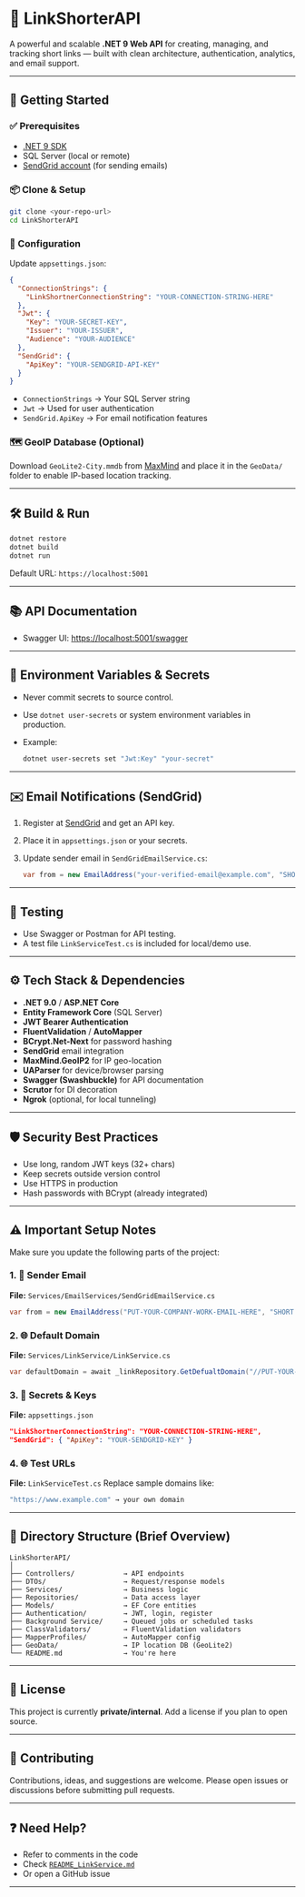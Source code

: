 # 🔗 LinkShorterAPI

A powerful and scalable **.NET 9 Web API** for creating, managing, and tracking short links — built with clean architecture, authentication, analytics, and email support.

---

## 🚀 Getting Started

### ✅ Prerequisites
- [.NET 9 SDK](https://dotnet.microsoft.com/en-us/download/dotnet/9.0)
- SQL Server (local or remote)
- [SendGrid account](https://sendgrid.com/) (for sending emails)

### 📦 Clone & Setup
```bash
git clone <your-repo-url>
cd LinkShorterAPI
````

### 🔧 Configuration

Update `appsettings.json`:

```json
{
  "ConnectionStrings": {
    "LinkShortnerConnectionString": "YOUR-CONNECTION-STRING-HERE"
  },
  "Jwt": {
    "Key": "YOUR-SECRET-KEY",
    "Issuer": "YOUR-ISSUER",
    "Audience": "YOUR-AUDIENCE"
  },
  "SendGrid": {
    "ApiKey": "YOUR-SENDGRID-API-KEY"
  }
}
```

* `ConnectionStrings` → Your SQL Server string
* `Jwt` → Used for user authentication
* `SendGrid.ApiKey` → For email notification features

### 🗺️ GeoIP Database (Optional)

Download `GeoLite2-City.mmdb` from [MaxMind](https://dev.maxmind.com/geoip/geolite2-free-geolocation-data) and place it in the `GeoData/` folder to enable IP-based location tracking.

---

## 🛠️ Build & Run

```bash
dotnet restore
dotnet build
dotnet run
```

Default URL: `https://localhost:5001`

---

## 📚 API Documentation

* Swagger UI: [https://localhost:5001/swagger](https://localhost:5001/swagger)

---

## 🔐 Environment Variables & Secrets

* Never commit secrets to source control.
* Use `dotnet user-secrets` or system environment variables in production.
* Example:

  ```bash
  dotnet user-secrets set "Jwt:Key" "your-secret"
  ```

---

## ✉️ Email Notifications (SendGrid)

1. Register at [SendGrid](https://sendgrid.com/) and get an API key.
2. Place it in `appsettings.json` or your secrets.
3. Update sender email in `SendGridEmailService.cs`:

   ```csharp
   var from = new EmailAddress("your-verified-email@example.com", "SHORT LINK");
   ```

---

## 🧪 Testing

* Use Swagger or Postman for API testing.
* A test file `LinkServiceTest.cs` is included for local/demo use.

---

## ⚙️ Tech Stack & Dependencies

* **.NET 9.0** / **ASP.NET Core**
* **Entity Framework Core** (SQL Server)
* **JWT Bearer Authentication**
* **FluentValidation** / **AutoMapper**
* **BCrypt.Net-Next** for password hashing
* **SendGrid** email integration
* **MaxMind.GeoIP2** for IP geo-location
* **UAParser** for device/browser parsing
* **Swagger (Swashbuckle)** for API documentation
* **Scrutor** for DI decoration
* **Ngrok** (optional, for local tunneling)

---

## 🛡️ Security Best Practices

* Use long, random JWT keys (32+ chars)
* Keep secrets outside version control
* Use HTTPS in production
* Hash passwords with BCrypt (already integrated)

---

## ⚠️ Important Setup Notes

Make sure you update the following parts of the project:

### 1. 🔐 Sender Email

**File:** `Services/EmailServices/SendGridEmailService.cs`

```csharp
var from = new EmailAddress("PUT-YOUR-COMPANY-WORK-EMAIL-HERE", "SHORT LINK");
```

### 2. 🌐 Default Domain

**File:** `Services/LinkService/LinkService.cs`

```csharp
var defaultDomain = await _linkRepository.GetDefualtDomain("//PUT-YOUR-NGROK-OR-LIVE-DOMAIN");
```

### 3. 🔑 Secrets & Keys

**File:** `appsettings.json`

```json
"LinkShortnerConnectionString": "YOUR-CONNECTION-STRING-HERE",
"SendGrid": { "ApiKey": "YOUR-SENDGRID-KEY" }
```

### 4. 🌐 Test URLs

**File:** `LinkServiceTest.cs`
Replace sample domains like:

```csharp
"https://www.example.com" → your own domain
```

---

## 🧰 Directory Structure (Brief Overview)

```
LinkShorterAPI/
│
├── Controllers/            → API endpoints
├── DTOs/                   → Request/response models
├── Services/               → Business logic
├── Repositories/           → Data access layer
├── Models/                 → EF Core entities
├── Authentication/         → JWT, login, register
├── Background Service/     → Queued jobs or scheduled tasks
├── ClassValidators/        → FluentValidation validators
├── MapperProfiles/         → AutoMapper config
├── GeoData/                → IP location DB (GeoLite2)
└── README.md               → You're here
```

---

## 📄 License

This project is currently **private/internal**. Add a license if you plan to open source.

---

## 🤝 Contributing

Contributions, ideas, and suggestions are welcome. Please open issues or discussions before submitting pull requests.

---

## ❓ Need Help?

* Refer to comments in the code
* Check [`README_LinkService.md`](README_LinkService.md)
* Or open a GitHub issue

---
